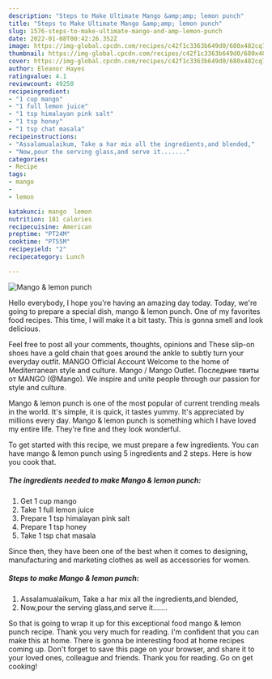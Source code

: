 ```yaml
---
description: "Steps to Make Ultimate Mango &amp;amp; lemon punch"
title: "Steps to Make Ultimate Mango &amp;amp; lemon punch"
slug: 1576-steps-to-make-ultimate-mango-and-amp-lemon-punch
date: 2022-01-08T00:42:26.352Z
image: https://img-global.cpcdn.com/recipes/c42f1c3363b649d0/680x482cq70/mango-lemon-punch-recipe-main-photo.jpg
thumbnail: https://img-global.cpcdn.com/recipes/c42f1c3363b649d0/680x482cq70/mango-lemon-punch-recipe-main-photo.jpg
cover: https://img-global.cpcdn.com/recipes/c42f1c3363b649d0/680x482cq70/mango-lemon-punch-recipe-main-photo.jpg
author: Eleanor Hayes
ratingvalue: 4.1
reviewcount: 49250
recipeingredient:
- "1 cup mango"
- "1 full lemon juice"
- "1 tsp himalayan pink salt"
- "1 tsp honey"
- "1 tsp chat masala"
recipeinstructions:
- "Assalamualaikum, Take a har mix all the ingredients,and blended,"
- "Now,pour the serving glass,and serve it......."
categories:
- Recipe
tags:
- mango
- 
- lemon

katakunci: mango  lemon 
nutrition: 181 calories
recipecuisine: American
preptime: "PT24M"
cooktime: "PT55M"
recipeyield: "2"
recipecategory: Lunch

---
```



![Mango &amp; lemon punch](https://img-global.cpcdn.com/recipes/c42f1c3363b649d0/680x482cq70/mango-lemon-punch-recipe-main-photo.jpg)

Hello everybody, I hope you're having an amazing day today. Today, we're going to prepare a special dish, mango &amp; lemon punch. One of my favorites food recipes. This time, I will make it a bit tasty. This is gonna smell and look delicious.

Feel free to post all your comments, thoughts, opinions and These slip-on shoes have a gold chain that goes around the ankle to subtly turn your everyday outfit. MANGO Official Account Welcome to the home of Mediterranean style and culture. Mango / Mango Outlet. Последние твиты от MANGO (@Mango). We inspire and unite people through our passion for style and culture.

Mango &amp; lemon punch is one of the most popular of current trending meals in the world. It's simple, it is quick, it tastes yummy. It's appreciated by millions every day. Mango &amp; lemon punch is something which I have loved my entire life. They're fine and they look wonderful.


To get started with this recipe, we must prepare a few ingredients. You can have mango &amp; lemon punch using 5 ingredients and 2 steps. Here is how you cook that.

<!--inarticleads1-->

##### The ingredients needed to make Mango &amp; lemon punch:

1. Get 1 cup mango
1. Take 1 full lemon juice
1. Prepare 1 tsp himalayan pink salt
1. Prepare 1 tsp honey
1. Take 1 tsp chat masala


Since then, they have been one of the best when it comes to designing, manufacturing and marketing clothes as well as accessories for women. 

<!--inarticleads2-->

##### Steps to make Mango &amp; lemon punch:

1. Assalamualaikum, Take a har mix all the ingredients,and blended,
1. Now,pour the serving glass,and serve it.......




So that is going to wrap it up for this exceptional food mango &amp; lemon punch recipe. Thank you very much for reading. I'm confident that you can make this at home. There is gonna be interesting food at home recipes coming up. Don't forget to save this page on your browser, and share it to your loved ones, colleague and friends. Thank you for reading. Go on get cooking!
